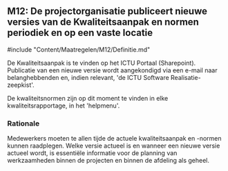 ## M12: De projectorganisatie publiceert nieuwe versies van de Kwaliteitsaanpak en normen periodiek en op een vaste locatie

#include "Content/Maatregelen/M12/Definitie.md"

De Kwaliteitsaanpak is te vinden op het ICTU Portaal (Sharepoint). Publicatie van een nieuwe versie wordt aangekondigd via een e-mail naar belanghebbenden en, indien relevant, 'de ICTU Software Realisatie-zeepkist'.

De kwaliteitsnormen zijn op dit moment te vinden in elke kwaliteitsrapportage, in het 'helpmenu'.

### Rationale

Medewerkers moeten te allen tijde de actuele kwaliteitsaanpak en -normen kunnen raadplegen. Welke versie actueel is en wanneer een nieuwe versie actueel wordt, is essentiële informatie voor de planning van werkzaamheden binnen de projecten en binnen de afdeling als geheel.

